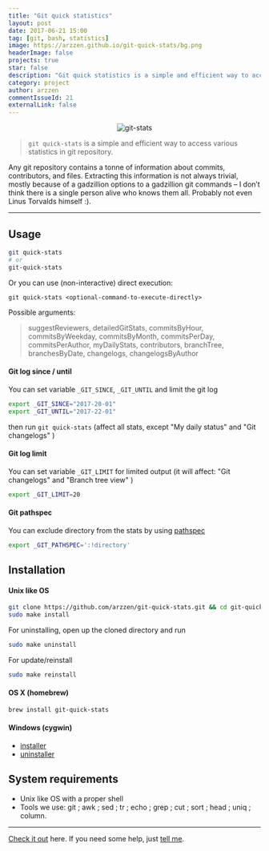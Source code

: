 ```yaml
---
title: "Git quick statistics"
layout: post
date: 2017-06-21 15:00
tag: [git, bash, statistics]
image: https://arzzen.github.io/git-quick-stats/bg.png
headerImage: false
projects: true
star: false
description: "Git quick statistics is a simple and efficient way to access various statistics in git repository"
category: project
author: arzzen
commentIssueId: 21
externalLink: false
---
```


<center>
    <img alt="git-stats" src="https://arzzen.github.io/git-quick-stats/bg.png" />
</center>

> `git quick-stats` is a simple and efficient way to access various statistics in git repository.

Any git repository contains a tonne of information about commits, contributors, and files. Extracting this information is not always trivial, mostly because of a gadzillion options to a gadzillion git commands – I don’t think there is a single person alive who knows them all. Probably not even Linus Torvalds himself :).

---

## Usage

```bash
git quick-stats
# or 
git-quick-stats
```

Or you can use (non-interactive) direct execution:

`git quick-stats <optional-command-to-execute-directly>`

Possible arguments: 
> suggestReviewers, detailedGitStats, commitsByHour, commitsByWeekday, commitsByMonth, commitsPerDay, commitsPerAuthor, myDailyStats, contributors,
branchTree, branchesByDate, changelogs, changelogsByAuthor


#### Git log since / until

You can set variable `_GIT_SINCE`, `_GIT_UNTIL` and limit the git log

```bash
export _GIT_SINCE="2017-20-01"
export _GIT_UNTIL="2017-22-01"
```

then run `git quick-stats` (affect all stats, except "My daily status" and "Git changelogs" )


#### Git log limit 

You can set variable `_GIT_LIMIT` for limited output (it will affect: "Git changelogs" and "Branch tree view" )

```bash
export _GIT_LIMIT=20
```

#### Git pathspec

You can exclude directory from the stats by using [pathspec](https://git-scm.com/docs/gitglossary#gitglossary-aiddefpathspecapathspec)

```bash
export _GIT_PATHSPEC=':!directory'
```


## Installation

#### Unix like OS

```bash
git clone https://github.com/arzzen/git-quick-stats.git && cd git-quick-stats
sudo make install
```

For uninstalling, open up the cloned directory and run

```bash
sudo make uninstall
```

For update/reinstall

```bash
sudo make reinstall
```

#### OS X (homebrew)

```bash
brew install git-quick-stats
```

#### Windows (cygwin)

* [installer](https://gist.github.com/arzzen/35e09866dfdadf2108b2420045739245) 
* [uninstaller](https://gist.github.com/arzzen/21c660014d0663b6c5710014714779d6)


## System requirements

* Unix like OS with a proper shell
* Tools we use: git ; awk ; sed ; tr ; echo ; grep ; cut ; sort ; head ; uniq ; column.



---

[Check it out](https://github.com/arzzen/git-quick-stats) here.
If you need some help, just [tell me](https://github.com/arzzen/git-quick-stats/issues).
